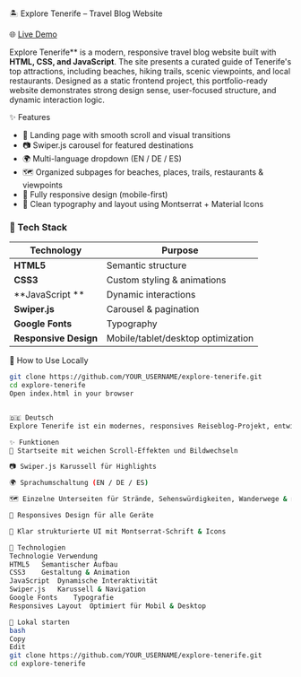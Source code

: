 🏝️ Explore Tenerife – Travel Blog Website

🌐 [Live Demo](https://proiect-nr-1-teneriffa.vercel.app/)

Explore Tenerife** is a modern, responsive travel blog website built with **HTML, CSS, and JavaScript**. The site presents a curated guide of Tenerife's top attractions, including beaches, hiking trails, scenic viewpoints, and local restaurants. Designed as a static frontend project, this portfolio-ready website demonstrates strong design sense, user-focused structure, and dynamic interaction logic.

✨ Features

- 📌 Landing page with smooth scroll and visual transitions
- 📷 Swiper.js carousel for featured destinations
- 🌍 Multi-language dropdown (EN / DE / ES)
- 🗺️ Organized subpages for beaches, places, trails, restaurants & viewpoints
- 📱 Fully responsive design (mobile-first)
- 🎨 Clean typography and layout using Montserrat + Material Icons

### 🧰 Tech Stack

| Technology | Purpose |
|------------|---------|
| **HTML5** | Semantic structure |
| **CSS3**  | Custom styling & animations |
| **JavaScript ** | Dynamic interactions |
| **Swiper.js** | Carousel & pagination |
| **Google Fonts** | Typography |
| **Responsive Design** | Mobile/tablet/desktop optimization |

🚀 How to Use Locally

```bash
git clone https://github.com/YOUR_USERNAME/explore-tenerife.git
cd explore-tenerife
Open index.html in your browser


🇩🇪 Deutsch
Explore Tenerife ist ein modernes, responsives Reiseblog-Projekt, entwickelt mit HTML, CSS und JavaScript. Die Website bietet einen sorgfältig gestalteten Überblick über die besten Highlights der Insel Teneriffa – von traumhaften Stränden über Wanderwege bis hin zu lokalen Restaurants und Aussichtspunkten.

✨ Funktionen
📌 Startseite mit weichen Scroll-Effekten und Bildwechseln

📷 Swiper.js Karussell für Highlights

🌍 Sprachumschaltung (EN / DE / ES)

🗺️ Einzelne Unterseiten für Strände, Sehenswürdigkeiten, Wanderwege & mehr

📱 Responsives Design für alle Geräte

🎨 Klar strukturierte UI mit Montserrat-Schrift & Icons

🧰 Technologien
Technologie	Verwendung
HTML5	Semantischer Aufbau
CSS3	Gestaltung & Animation
JavaScript 	Dynamische Interaktivität
Swiper.js	Karussell & Navigation
Google Fonts	Typografie
Responsives Layout	Optimiert für Mobil & Desktop

🚀 Lokal starten
bash
Copy
Edit
git clone https://github.com/YOUR_USERNAME/explore-tenerife.git
cd explore-tenerife
